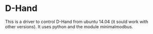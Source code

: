 # D-Hand

This is a driver to control D-Hand from ubuntu 14.04 (it sould work with other versions). It uses python and the module minimalmodbus.
